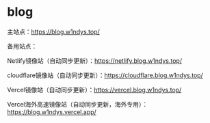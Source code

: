 # blog

主站点：https://blog.w1ndys.top/

备用站点：

Netlify镜像站（自动同步更新）：https://netlify.blog.w1ndys.top/

cloudflare镜像站（自动同步更新）：https://cloudflare.blog.w1ndys.top/

Vercel镜像站（自动同步更新）：https://vercel.blog.w1ndys.top/

Vercel海外高速镜像站（自动同步更新，海外专用）：https://blog.w1ndys.vercel.app/
